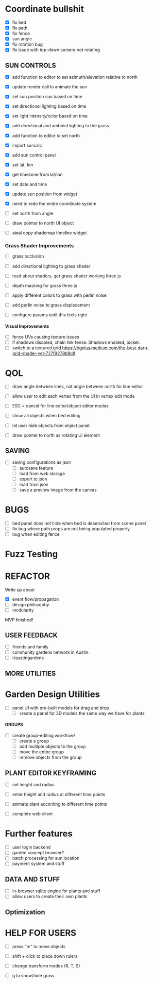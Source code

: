 # Coordinate bullshit
- [x] fix bed
- [x] fix path
- [x] fix fence
- [x] sun angle
- [x] fix rotation bug
- [x] fix issue with top-down camera not rotating

## SUN CONTROLS
- [x] add function to editor to set azimuth/elevation relative to north
- [x] update render call to animate the sun
- [x] set sun position sun based on time
- [x] set directional lighting based on time
- [x] set light intensity/color based on time
- [x] add directional and ambient lighting to the grass

- [x] add function to editor to set north
- [x] import suncalc
- [x] add sun control panel
- [x] set lat, lon
- [x] get timezone from lat/lon
- [x] set date and time
- [x] update sun position from widget

- [x] need to redo the entire coordinate system

- [ ] set north from angle
- [ ] draw pointer to north UI object

- [ ] ~~steal~~ copy shademap timeline widget

### Grass Shader Improvements
- [ ] grass occlusion
- [ ] add directional lighting to grass shader
- [ ] read about shaders, get grass shader working three js
- [ ] depth masking for grass three js
- [ ] apply different colors to grass with perlin noise
- [ ] add perlin noise to grass displacement

- [ ] configure params until this feels right

#### Visual Improvements
- [ ] fence UVs causing texture issues
- [ ] if shadows disabled, chain link fense. Shadows enabled, picket.
- [ ] switch to a textured grid
https://bgolus.medium.com/the-best-darn-grid-shader-yet-727f9278b9d8

# QOL
- [ ] draw angle between lines, not angle between north for line editor
- [ ] allow user to edit each vertex from the UI in vertex edit mode
- [ ] ESC = cancel for line editor/object editor modes
- [ ] show all objects when bed editing

- [ ] let user hide objects from object panel

- [ ] draw pointer to north as rotating UI element

## SAVING
- [ ] saving configurations as json
    - [ ] autosave feature
    - [ ] load from web storage
    - [ ] export to json
    - [ ] load from json
    - [ ] save a preview image from the canvas

# BUGS
- [ ] bed panel does not hide when bed is deselected from scene panel
- [ ] fix bug where path props are not being populated properly
- [ ] bug when editing fence

# Fuzz Testing

# REFACTOR

Write up about 
- [x] event flow/propagation
- [ ] design philosophy
- [ ] modularity

MVP finished!

## USER FEEDBACK
- [ ] friends and family
- [ ] community gardens network in Austin
- [ ] r/austingardens

## MORE UTILITIES

# Garden Design Utilities
- [ ] panel UI with pre-built models for drag and drop
    - [ ] create a panel for 3D models the same way we have for plants

#### GROUPS
- [ ] create group-editing workflow?
    - [ ] create a group
    - [ ] add multiple objects to the group
    - [ ] move the entire group
    - [ ] remove objects from the group

## PLANT EDITOR KEYFRAMING
- [ ] set height and radius
- [ ] enter height and radius at different time points
- [ ] animate plant according to different time points

- [ ] complete web client

# Further features
- [ ] user login backend
- [ ] garden concept browser?
- [ ] batch processing for sun location
- [ ] payment system and stuff

## DATA AND STUFF
- [ ] in-browser sqlite engine for plants and stuff
- [ ] allow users to create their own plants

## Optimization

# HELP FOR USERS
- [ ] press "m" to move objects
- [ ] shift + click to place down rulers
- [ ] change transform modes (R, T, S)
- [ ] g to show/hide grass

